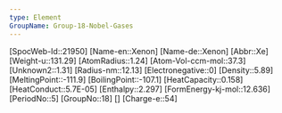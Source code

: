 ```yaml
---
type: Element
GroupName: Group-18-Nobel-Gases
---
```

[SpocWeb-Id::21950]
[Name-en::Xenon]
[Name-de::Xenon]
[Abbr::Xe]
[Weight-u::131.29]
[AtomRadius::1.24]
[Atom-Vol-ccm-mol::37.3]
[Unknown2::1.31]
[Radius-nm::12.13]
[Electronegative::0]
[Density::5.89]
[MeltingPoint::-111.9]
[BoilingPoint::-107.1]
[HeatCapacity::0.158]
[HeatConduct::5.7E-05]
[Enthalpy::2.297]
[FormEnergy-kj-mol::12.636]
[PeriodNo::5]
[GroupNo::18]
[]
[Charge-e::54]

